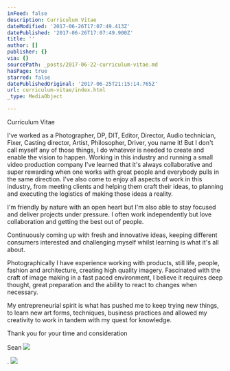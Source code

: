 ```yaml
---
inFeed: false
description: Curriculum Vitae
dateModified: '2017-06-26T17:07:49.413Z'
datePublished: '2017-06-26T17:07:49.900Z'
title: ''
author: []
publisher: {}
via: {}
sourcePath: _posts/2017-06-22-curriculum-vitae.md
hasPage: true
starred: false
datePublishedOriginal: '2017-06-25T21:15:14.765Z'
url: curriculum-vitae/index.html
_type: MediaObject

---
```

Curriculum Vitae

I've worked as a Photographer, DP, DIT, Editor, Director, Audio technician, Fixer, Casting director, Artist, Philosopher, Driver, you name it! But I don't call myself any of those things, I do whatever is needed to create and enable the vision to happen. Working in this industry and running a small video production company I've learned that it's always collaborative and super rewarding when one works with great people and everybody pulls in the same direction. I've also come to enjoy all aspects of work in this industry, from meeting clients and helping them craft their ideas, to planning and executing the logistics of making those ideas a reality.

I'm friendly by nature with an open heart but I'm also able to stay focused and deliver projects under pressure. I often work independently but love collaboration and getting the best out of people.

Continuously coming up with fresh and innovative ideas, keeping different consumers interested and challenging myself whilst learning is what it's all about.

Photographically I have experience working with products, still life, people, fashion and architecture, creating high quality imagery. Fascinated with the craft of image making in a fast paced environment, I believe it requires deep thought, great preparation and the ability to react to changes when necessary.

My entrepreneurial spirit is what has pushed me to keep trying new things, to learn new art forms, techniques, business practices and allowed my creativity to work in tandem with my quest for knowledge.

Thank you for your time and consideration

Sean
![](https://the-grid-user-content.s3-us-west-2.amazonaws.com/74c80b92-022b-46e3-8e1e-17466b754664.jpg)

.
![](https://imgflo.herokuapp.com/graph/2b2431f8e7ba7b0/82d06df8dd16e3c10612fb793e4e844e/croprotate.jpg?cropheight=2556&cropwidth=1803&degrees=0&input=https%3A%2F%2Fthe-grid-user-content.s3-us-west-2.amazonaws.com%2F45714833-7056-4105-a902-a98f1b6d4747.jpg&x=5&y=0)